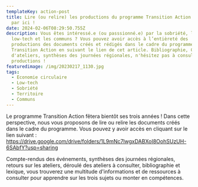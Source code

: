 ```yaml
---
templateKey: action-post
title: Lire (ou relire) les productions du programme Transition Action ? C'est
  par ici !
date: 2024-02-06T08:29:50.755Z
description: Vous êtes intéressé.e (ou passsionné.e) par la sobriété, la
  low-tech et les communs ? Vous pouvez avoir accès à l’entièreté des
  productions des documents créés et rédigés dans le cadre du programme
  Transition Action en suivant le lien de cet article. Bibliographie, CR
  d'ateliers, synthèses des journées régionales, n'hésitez pas à consulter nos
  productions !
featuredimage: /img/20230217_1130.jpg
tags:
  - Economie circulaire
  - Low-tech
  - Sobriété
  - Territoire
  - Communs
---
```

Le programme Transition Action fêtera bientôt ses trois années ! Dans cette perspective, nous vous proposons de lire ou relire les documents créés dans le cadre du programme. Vous pouvez y avoir accès en cliquant sur le lien suivant : <https://drive.google.com/drive/folders/1L9mNc7lwgxDABXoI8OohSUzUH-6SAbfY?usp=sharing>

Compte-rendus des événements, synthèses des journées régionales, retours sur les ateliers, déroulé des ateliers à consulter, bibliographie et lexique, vous trouverez une multitude d'informations et de ressources à consulter pour apprendre sur les trois sujets ou monter en compétences.
